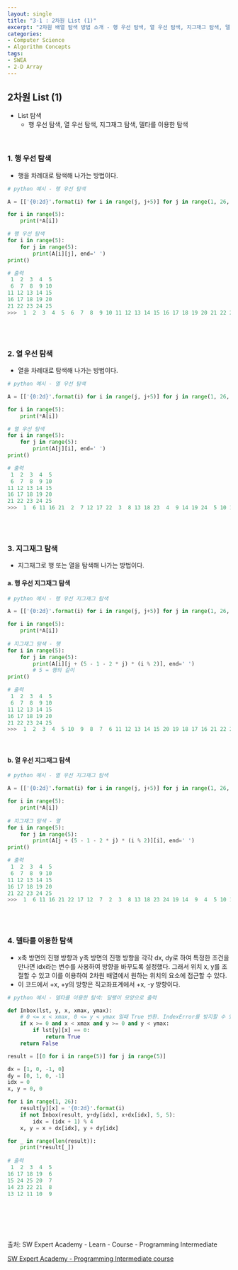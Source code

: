 ```yaml
---
layout: single
title: "3-1 : 2차원 List (1)"
excerpt: "2차원 배열 탐색 방법 소개 - 행 우선 탐색, 열 우선 탐색, 지그재그 탐색, 델타를 이용한 탐색"
categories: 
- Computer Science
- Algorithm Concepts
tags:
- SWEA
- 2-D Array
---
```

## 2차원 List (1)

* List 탐색
  * 행 우선 탐색, 열 우선 탐색, 지그재그 탐색, 델타를 이용한 탐색

<br>

### 1. 행 우선 탐색

- 행을 차례대로 탐색해 나가는 방법이다.

```python
# python 예시 - 행 우선 탐색

A = [['{0:2d}'.format(i) for i in range(j, j+5)] for j in range(1, 26, 5)]

for i in range(5):
    print(*A[i])

# 행 우선 탐색
for i in range(5):
    for j in range(5):
        print(A[i][j], end=' ')
print()

# 출력
 1  2  3  4  5
 6  7  8  9 10
11 12 13 14 15
16 17 18 19 20
21 22 23 24 25
>>>  1  2  3  4  5  6  7  8  9 10 11 12 13 14 15 16 17 18 19 20 21 22 23 24 25
```

<br>

<br>

### 2. 열 우선 탐색

- 열을 차례대로 탐색해 나가는 방법이다.

```python
# python 예시 - 열 우선 탐색

A = [['{0:2d}'.format(i) for i in range(j, j+5)] for j in range(1, 26, 5)]

for i in range(5):
    print(*A[i])

# 열 우선 탐색
for i in range(5):
    for j in range(5):
        print(A[j][i], end=' ')
print()

# 출력
 1  2  3  4  5
 6  7  8  9 10
11 12 13 14 15
16 17 18 19 20
21 22 23 24 25
>>>  1  6 11 16 21  2  7 12 17 22  3  8 13 18 23  4  9 14 19 24  5 10 15 20 25
```

<br>

<br>

### 3. 지그재그 탐색

- 지그재그로 행 또는 열을 탐색해 나가는 방법이다.

#### a. 행 우선 지그재그 탐색

```python
# python 예시 - 행 우선 지그재그 탐색

A = [['{0:2d}'.format(i) for i in range(j, j+5)] for j in range(1, 26, 5)]

for i in range(5):
    print(*A[i])
    
# 지그재그 탐색 - 행
for i in range(5):
    for j in range(5):
        print(A[i][j + (5 - 1 - 2 * j) * (i % 2)], end=' ')
        # 5 = 행의 길이
print()

# 출력
 1  2  3  4  5
 6  7  8  9 10
11 12 13 14 15
16 17 18 19 20
21 22 23 24 25
>>>  1  2  3  4  5 10  9  8  7  6 11 12 13 14 15 20 19 18 17 16 21 22 23 24 25
```

<br>

#### b. 열 우선 지그재그 탐색

```python
# python 예시 - 열 우선 지그재그 탐색

A = [['{0:2d}'.format(i) for i in range(j, j+5)] for j in range(1, 26, 5)]

for i in range(5):
    print(*A[i])
    
# 지그재그 탐색 - 열
for i in range(5):
    for j in range(5):
        print(A[j + (5 - 1 - 2 * j) * (i % 2)][i], end=' ')
print()

# 출력
 1  2  3  4  5
 6  7  8  9 10
11 12 13 14 15
16 17 18 19 20
21 22 23 24 25
>>>  1  6 11 16 21 22 17 12  7  2  3  8 13 18 23 24 19 14  9  4  5 10 15 20 25
```

<br>

<br>

### 4. 델타를 이용한 탐색

- x축 방면의 진행 방향과 y축 방면의 진행 방향을 각각 dx, dy로 하여 특정한 조건을 만나면 idx라는 변수를 사용하여 방향을 바꾸도록 설정했다. 그래서 위치 x, y를 조절할 수 있고 이를 이용하여 2차원 배열에서 원하는 위치의 요소에 접근할 수 있다.
- 이 코드에서 +x, +y의 방향은 직교좌표계에서 +x, -y 방향이다.

```python
# python 예시 - 델타를 이용한 탐색: 달팽이 모양으로 출력

def Inbox(lst, y, x, xmax, ymax): 
    # 0 <= x < xmax, 0 <= y < ymax 일때 True 반환. IndexError를 방지할 수 있다.
    if x >= 0 and x < xmax and y >= 0 and y < ymax:
        if lst[y][x] == 0:
            return True
    return False

result = [[0 for i in range(5)] for j in range(5)]

dx = [1, 0, -1, 0]
dy = [0, 1, 0, -1]
idx = 0
x, y = 0, 0

for i in range(1, 26):
    result[y][x] = '{0:2d}'.format(i)
    if not Inbox(result, y+dy[idx], x+dx[idx], 5, 5):
        idx = (idx + 1) % 4
    x, y = x + dx[idx], y + dy[idx]

for _ in range(len(result)):
    print(*result[_])
    
# 출력
 1  2  3  4  5
16 17 18 19  6
15 24 25 20  7
14 23 22 21  8
13 12 11 10  9
```

<br>

<br>

<br>

<br>

출처: SW Expert Academy - Learn - Course - Programming Intermediate

[SW Expert Academy - Programming Intermediate course](https://swexpertacademy.com/main/learn/course/subjectList.do?courseId=AVuPDN86AAXw5UW6)